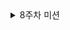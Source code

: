 <details>
  
  <summary>8주차 미션</summary>

  <details>
    <summary>8주차 정리</summary>

## 연관 관계
- 객체 지향 프로그래밍 : 하나의 객체가 다른 객체를 참조하여 연관됨
- 관계형 데이터베이스 : 하나의 테이블이 다른 테이블의 외래키 값으로 연관됨

**서로 관계 표현 방식이 달라 자연스러운 매핑 필요 -> ORM 기술 사용**

### 연관 관계 정의 규칙
- 방향 : 단방향 연관 관계, 양방향 연관 관계
- 연관 관계 주인 : 양방향 연과 관계 시, 연관 관계에서의 관리 주체
- 다중성 (Multiplicity) :  다대일(N:1), 일대다(1:N), 일대일(1:1), 다대다(N:M)

### 방향
- 관계형 데이터베이스 : 외래키로 양쪽 테이블 조인 가능 -> '방향'이라는 개념이 없음
- 객체 지향 프로그래밍 : 참조용 필드가 있는 쪽으로만 참조 가능 -> 단방향/양방향 연관 관계로 나뉨

## 단방향 연관 관계
- 참조용 필드를 한 쪽만 가지고 있는 구조
- Member → Team 접근 가능
- Team → Menber 접근 불가능 (역참조 불가)

![image](https://github.com/user-attachments/assets/6916d081-ea88-40e0-9adf-201aca15bd75)


## 양방향 연관 관계

    
  </details>
